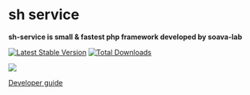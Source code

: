 # sh service

**sh-service is small & fastest php framework developed by soava-lab**

[![Latest Stable Version](https://poser.pugx.org/soava-lab/sh-service/v/stable)](https://packagist.org/packages/soava-lab/sh-service)
[![Total Downloads](https://poser.pugx.org/soava-lab/sh-service/downloads)](https://packagist.org/packages/soava-lab/sh-service)

<a href="http://phpbala.in" target="_blank"><img src="http://phpbala.in/wp-content/uploads/2017/02/cropped-soava-logo-1.png"></a>

<a href="http://phpbala.in/sh/docs" target="_blank">Developer guide</a>

